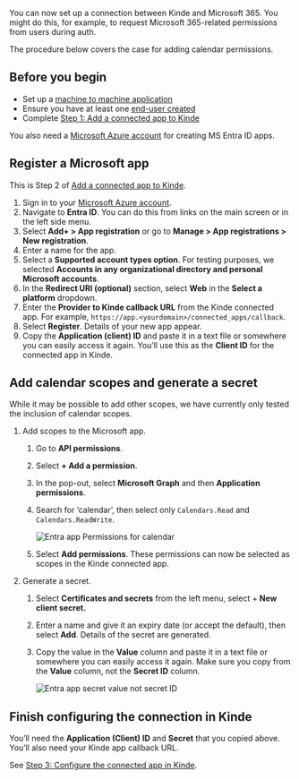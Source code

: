 
You can now set up a connection between Kinde and Microsoft 365. You might do this, for example, to request Microsoft 365-related permissions from users during auth. 

The procedure below covers the case for adding calendar permissions.

## Before you begin

- Set up a [machine to machine application](/developer-tools/kinde-api/connect-to-kinde-api/)
- Ensure you have at least one [end-user created](/manage-users/add-and-edit/add-and-edit-users/)
- Complete [Step 1: Add a connected app to Kinde](/integrate/connected-apps/add-connected-apps/#step-1-add-the-connected-app-in-kinde)

You also need a [Microsoft Azure account](https://portal.azure.com/#home) for creating MS Entra ID apps.

## Register a Microsoft app

This is Step 2 of [Add a connected app to Kinde](/integrate/connected-apps/add-connected-apps/#step-1-add-the-connected-app-in-kinde).

1. Sign in to your [Microsoft Azure account](https://portal.azure.com/).
2. Navigate to **Entra ID**. You can do this from links on the main screen or in the left side menu.
3. Select **Add+ > App registration** or go to **Manage > App registrations > New registration**.
4. Enter a name for the app.
5. Select a **Supported account types option**. For testing purposes, we selected **Accounts in any organizational directory and personal Microsoft accounts**.
6. In the **Redirect URI (optional)** section, select **Web** in the **Select a platform** dropdown.
7. Enter the **Provider to Kinde callback URL** from the Kinde connected app. For example, `https://app.<yourdomain>/connected_apps/callback`.
8. Select **Register**. Details of your new app appear.
9. Copy the **Application (client) ID** and paste it in a text file or somewhere you can easily access it again. You’ll use this as the **Client ID** for the connected app in Kinde.

## Add calendar scopes and generate a secret

<Aside type="warning">

While it may be possible to add other scopes, we have currently only tested the inclusion of calendar scopes.

</Aside>

1. Add scopes to the Microsoft app. 
    1. Go to **API permissions**.
    2. Select **+ Add a permission**.
    3. In the pop-out, select **Microsoft Graph** and then **Application permissions**.
    4. Search for ‘calendar’, then select only `Calendars.Read` and `Calendars.ReadWrite`.
        
        ![Entra app Permissions for calendar](https://imagedelivery.net/skPPZTHzSlcslvHjesZQcQ/1fa72783-a7e0-45d1-08ee-ba6df5106300/public)
        
    5. Select **Add permissions**. These permissions can now be selected as scopes in the Kinde connected app.
2. Generate a secret.
    1. Select **Certificates and secrets** from the left menu, select + **New client secret.**
    2. Enter a name and give it an expiry date (or accept the default), then select **Add**. Details of the secret are generated.
    3. Copy the value in the **Value** column and paste it in a text file or somewhere you can easily access it again. Make sure you copy from the **Value** column, not the **Secret ID** column.
        
        ![Entra app secret value not secret ID](https://imagedelivery.net/skPPZTHzSlcslvHjesZQcQ/56dd1ace-8646-44c9-9add-982528e4a800/public)
        

## Finish configuring the connection in Kinde

You’ll need the **Application (Client) ID** and **Secret** that you copied above. You’ll also need your Kinde app callback URL.

See [Step 3: Configure the connected app in Kinde](/integrate/connected-apps/add-connected-apps/#step-3-configure-the-connected-app-in-kinde).
